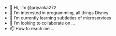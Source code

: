 - 👋 Hi, I’m @priyanka272
- 👀 I’m interested in programming, all things Disney
- 🌱 I’m currently learning subtleties of microservices
- 💞️ I’m looking to collaborate on ...
- 📫 How to reach me ...

<!---
priyanka272/priyanka272 is a ✨ special ✨ repository because its `README.md` (this file) appears on your GitHub profile.
You can click the Preview link to take a look at your changes.
--->
